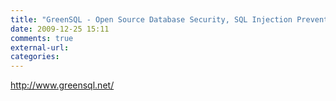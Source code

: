 ```yaml
---
title: "GreenSQL - Open Source Database Security, SQL Injection Prevention"
date: 2009-12-25 15:11
comments: true
external-url:
categories:
---
```

<http://www.greensql.net/>
